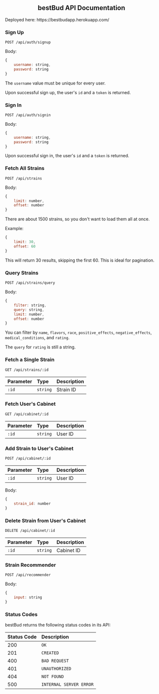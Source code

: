 <h2 align='center'>bestBud API Documentation</h2>
Deployed here: https://bestbudapp.herokuapp.com/

### Sign Up
```HTTP
POST /api/auth/signup
```
Body:
```javascript
{
    username: string,
    password: string
}
```
The `username` value must be unique for every user.

Upon successful sign up, the user's `id` and a `token` is returned.
### Sign In
```HTTP
POST /api/auth/signin
```
Body:
```javascript
{
    username: string,
    password: string
}
```
Upon successful sign in, the user's `id` and a `token` is returned.
### Fetch All Strains
```HTTP
POST /api/strains
```
Body:
```javascript
{
    limit: number,
    offset: number
}
```
There are about 1500 strains, so you don't want to load them all at once.

Example:
```javascript
{
    limit: 30,
    offset: 60
}
```
This will return 30 results, skipping the first 60. This is ideal for pagination.
### Query Strains
```HTTP
POST /api/strains/query
```
Body:
```javascript
{
    filter: string,
    query: string,
    limit: number,
    offset: number
}
```
You can filter by `name`, `flavors`, `race`, `positive_effects`, `negative_effects`, `medical_conditions`, and `rating`.

The `query` for `rating` is still a string.
### Fetch a Single Strain
```HTTP
GET /api/strains/:id
```
| Parameter | Type | Description |
| :--- | :--- | :--- |
| `:id` | `string` | Strain ID |
### Fetch User's Cabinet
```HTTP
GET /api/cabinet/:id
```
| Parameter | Type | Description |
| :--- | :--- | :--- |
| `:id` | `string` | User ID |
### Add Strain to User's Cabinet
```HTTP
POST /api/cabinet/:id
```
| Parameter | Type | Description |
| :--- | :--- | :--- |
| `:id` | `string` | User ID |

Body:
```javascript
{
    strain_id: number
}
```
### Delete Strain from User's Cabinet
```HTTP
DELETE /api/cabinet/:id
```
| Parameter | Type | Description |
| :--- | :--- | :--- |
| `:id` | `string` | Cabinet ID |
### Strain Recommender
```HTTP
POST /api/recommender
```
Body:
```javascript
{
    input: string
}
```
### Status Codes
bestBud returns the following status codes in its API:

| Status Code | Description |
| :--- | :--- |
| 200 | `OK` |
| 201 | `CREATED` |
| 400 | `BAD REQUEST` |
| 401 | `UNAUTHORIZED` |
| 404 | `NOT FOUND` |
| 500 | `INTERNAL SERVER ERROR` |
